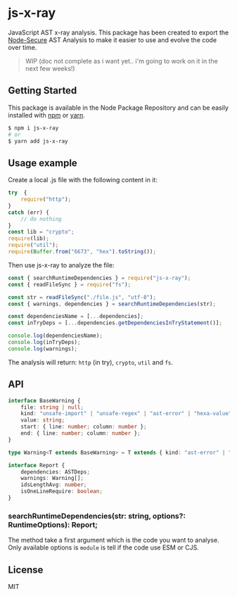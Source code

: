 # js-x-ray
JavaScript AST x-ray analysis. This package has been created to export the [Node-Secure](https://github.com/ES-Community/nsecure) AST Analysis to make it easier to use and evolve the code over time.

> WIP (doc not complete as i want yet.. i'm going to work on it in the next few weeks!)

## Getting Started

This package is available in the Node Package Repository and can be easily installed with [npm](https://docs.npmjs.com/getting-started/what-is-npm) or [yarn](https://yarnpkg.com).

```bash
$ npm i js-x-ray
# or
$ yarn add js-x-ray
```

## Usage example
Create a local .js file with the following content in it:
```js
try  {
    require("http");
}
catch (err) {
    // do nothing
}
const lib = "crypto";
require(lib);
require("util");
require(Buffer.from("6673", "hex").toString());
```

Then use js-x-ray to analyze the file:
```js
const { searchRuntimeDependencies } = require("js-x-ray");
const { readFileSync } = require("fs");

const str = readFileSync("./file.js", "utf-8");
const { warnings, dependencies } = searchRuntimeDependencies(str);

const dependenciesName = [...dependencies];
const inTryDeps = [...dependencies.getDependenciesInTryStatement()];

console.log(dependenciesName);
console.log(inTryDeps);
console.log(warnings);
```

The analysis will return: `http` (in try), `crypto`, `util` and `fs`.

## API

```ts
interface BaseWarning {
    file: string | null;
    kind: "unsafe-import" | "unsafe-regex" | "ast-error" | "hexa-value" | "short-ids";
    value: string;
    start: { line: number; column: number };
    end: { line: number; column: number };
}

type Warning<T extends BaseWarning> = T extends { kind: "ast-error" | "hexa-value" | "unsafe-regex" } ? T : Omit<T, "value">;

interface Report {
    dependencies: ASTDeps;
    warnings: Warning[];
    idsLengthAvg: number;
    isOneLineRequire: boolean;
}
```

### searchRuntimeDependencies(str: string, options?: RuntimeOptions): Report;
The method take a first argument which is the code you want to analyse. Only available options is `module` is tell if the code use ESM or CJS.

## License
MIT
